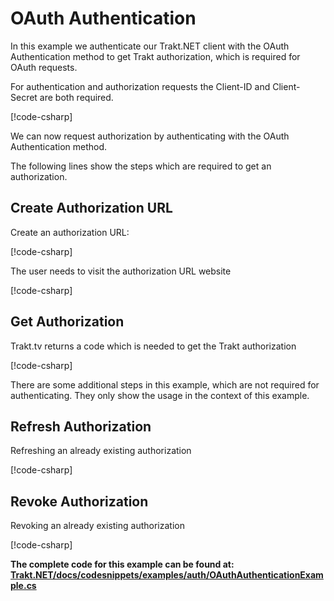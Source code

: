 # OAuth Authentication

In this example we authenticate our Trakt.NET client with the OAuth Authentication method to get Trakt authorization, which is required for OAuth requests.

For authentication and authorization requests the Client-ID and Client-Secret are both required.

[!code-csharp[](../../codesnippets/examples/auth/OAuthAuthenticationExample.cs#L16-L22)]

We can now request authorization by authenticating with the OAuth Authentication method.

The following lines show the steps which are required to get an authorization.

## Create Authorization URL

Create an authorization URL:

[!code-csharp[](../../codesnippets/examples/auth/OAuthAuthenticationExample.cs#L26-L26)]

The user needs to visit the authorization URL website

[!code-csharp[](../../codesnippets/examples/auth/OAuthAuthenticationExample.cs#L30-L35)]

## Get Authorization

Trakt.tv returns a code which is needed to get the Trakt authorization

[!code-csharp[](../../codesnippets/examples/auth/OAuthAuthenticationExample.cs#L39-L59)]

There are some additional steps in this example, which are not required for authenticating. They only show the usage in the context of this example.

## Refresh Authorization

Refreshing an already existing authorization

[!code-csharp[](../../codesnippets/examples/auth/OAuthAuthenticationExample.cs#L61-L80)]

## Revoke Authorization

Revoking an already existing authorization

[!code-csharp[](../../codesnippets/examples/auth/OAuthAuthenticationExample.cs#L82-L93)]

__The complete code for this example can be found at: [Trakt.NET/docs/codesnippets/examples/auth/OAuthAuthenticationExample.cs](https://github.com/henrikfroehling/Trakt.NET/tree/v1.4.0/docs/codesnippets/examples/auth/OAuthAuthenticationExample.cs)__
